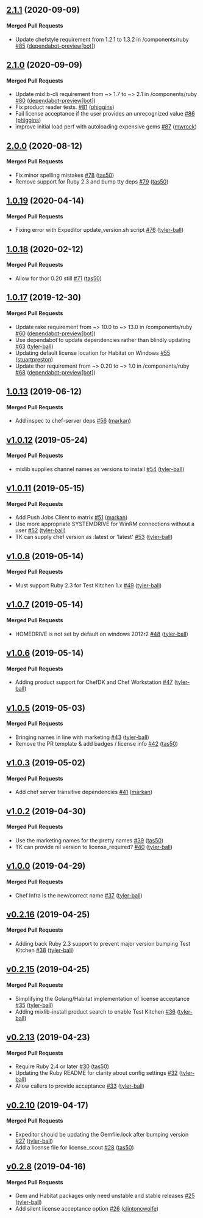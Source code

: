 <!-- latest_release -->
<!-- latest_release -->

<!-- release_rollup -->
<!-- release_rollup -->

<!-- latest_stable_release -->
## [2.1.1](https://github.com/chef/license-acceptance/tree/2.1.1) (2020-09-09)

#### Merged Pull Requests
- Update chefstyle requirement from 1.2.1 to 1.3.2 in /components/ruby [#85](https://github.com/chef/license-acceptance/pull/85) ([dependabot-preview[bot]](https://github.com/dependabot-preview[bot]))
<!-- latest_stable_release -->

## [2.1.0](https://github.com/chef/license-acceptance/tree/2.1.0) (2020-09-09)

#### Merged Pull Requests
- Update mixlib-cli requirement from ~&gt; 1.7 to ~&gt; 2.1 in /components/ruby [#80](https://github.com/chef/license-acceptance/pull/80) ([dependabot-preview[bot]](https://github.com/dependabot-preview[bot]))
- Fix product reader tests. [#81](https://github.com/chef/license-acceptance/pull/81) ([phiggins](https://github.com/phiggins))
- Fail license acceptance if the user provides an unrecognized value [#86](https://github.com/chef/license-acceptance/pull/86) ([phiggins](https://github.com/phiggins))
- improve initial load perf with autoloading expensive gems [#87](https://github.com/chef/license-acceptance/pull/87) ([mwrock](https://github.com/mwrock))

## [2.0.0](https://github.com/chef/license-acceptance/tree/2.0.0) (2020-08-12)

#### Merged Pull Requests
- Fix minor spelling mistakes [#78](https://github.com/chef/license-acceptance/pull/78) ([tas50](https://github.com/tas50))
- Remove support for Ruby 2.3 and bump tty deps [#79](https://github.com/chef/license-acceptance/pull/79) ([tas50](https://github.com/tas50))

## [1.0.19](https://github.com/chef/license-acceptance/tree/1.0.19) (2020-04-14)

#### Merged Pull Requests
- Fixing error with Expeditor update_version.sh script [#76](https://github.com/chef/license-acceptance/pull/76) ([tyler-ball](https://github.com/tyler-ball))

## [1.0.18](https://github.com/chef/license-acceptance/tree/1.0.18) (2020-02-12)

#### Merged Pull Requests
- Allow for thor 0.20 still [#71](https://github.com/chef/license-acceptance/pull/71) ([tas50](https://github.com/tas50))

## [1.0.17](https://github.com/chef/license-acceptance/tree/1.0.17) (2019-12-30)

#### Merged Pull Requests
- Update rake requirement from ~&gt; 10.0 to ~&gt; 13.0 in /components/ruby [#60](https://github.com/chef/license-acceptance/pull/60) ([dependabot-preview[bot]](https://github.com/dependabot-preview[bot]))
- Use dependabot to update dependencies rather than blindly updating [#63](https://github.com/chef/license-acceptance/pull/63) ([tyler-ball](https://github.com/tyler-ball))
- Updating default license location for Habitat on Windows [#55](https://github.com/chef/license-acceptance/pull/55) ([stuartpreston](https://github.com/stuartpreston))
- Update thor requirement from ~&gt; 0.20 to ~&gt; 1.0 in /components/ruby [#68](https://github.com/chef/license-acceptance/pull/68) ([dependabot-preview[bot]](https://github.com/dependabot-preview[bot]))

## [1.0.13](https://github.com/chef/license-acceptance/tree/1.0.13) (2019-06-12)

#### Merged Pull Requests
- Add inspec to chef-server deps [#56](https://github.com/chef/license-acceptance/pull/56) ([markan](https://github.com/markan))

## [v1.0.12](https://github.com/chef/license-acceptance/tree/v1.0.12) (2019-05-24)

#### Merged Pull Requests
- mixlib supplies channel names as versions to install [#54](https://github.com/chef/license-acceptance/pull/54) ([tyler-ball](https://github.com/tyler-ball))

## [v1.0.11](https://github.com/chef/license-acceptance/tree/v1.0.11) (2019-05-15)

#### Merged Pull Requests
- Add Push Jobs Client to matrix [#51](https://github.com/chef/license-acceptance/pull/51) ([markan](https://github.com/markan))
- Use more appropriate SYSTEMDRIVE for WinRM connections without a user [#52](https://github.com/chef/license-acceptance/pull/52) ([tyler-ball](https://github.com/tyler-ball))
- TK can supply chef version as :latest or &#39;latest&#39; [#53](https://github.com/chef/license-acceptance/pull/53) ([tyler-ball](https://github.com/tyler-ball))

## [v1.0.8](https://github.com/chef/license-acceptance/tree/v1.0.8) (2019-05-14)

#### Merged Pull Requests
- Must support Ruby 2.3 for Test Kitchen 1.x [#49](https://github.com/chef/license-acceptance/pull/49) ([tyler-ball](https://github.com/tyler-ball))

## [v1.0.7](https://github.com/chef/license-acceptance/tree/v1.0.7) (2019-05-14)

#### Merged Pull Requests
- HOMEDRIVE is not set by default on windows 2012r2 [#48](https://github.com/chef/license-acceptance/pull/48) ([tyler-ball](https://github.com/tyler-ball))

## [v1.0.6](https://github.com/chef/license-acceptance/tree/v1.0.6) (2019-05-14)

#### Merged Pull Requests
- Adding product support for ChefDK and Chef Workstation [#47](https://github.com/chef/license-acceptance/pull/47) ([tyler-ball](https://github.com/tyler-ball))

## [v1.0.5](https://github.com/chef/license-acceptance/tree/v1.0.5) (2019-05-03)

#### Merged Pull Requests
- Bringing names in line with marketing [#43](https://github.com/chef/license-acceptance/pull/43) ([tyler-ball](https://github.com/tyler-ball))
- Remove the PR template &amp; add badges / license info [#42](https://github.com/chef/license-acceptance/pull/42) ([tas50](https://github.com/tas50))

## [v1.0.3](https://github.com/chef/license-acceptance/tree/v1.0.3) (2019-05-02)

#### Merged Pull Requests
- Add chef server transitive dependencies [#41](https://github.com/chef/license-acceptance/pull/41) ([markan](https://github.com/markan))

## [v1.0.2](https://github.com/chef/license-acceptance/tree/v1.0.2) (2019-04-30)

#### Merged Pull Requests
- Use the marketing names for the pretty names [#39](https://github.com/chef/license-acceptance/pull/39) ([tas50](https://github.com/tas50))
- TK can provide nil version to license_required? [#40](https://github.com/chef/license-acceptance/pull/40) ([tyler-ball](https://github.com/tyler-ball))

## [v1.0.0](https://github.com/chef/license-acceptance/tree/v1.0.0) (2019-04-29)

#### Merged Pull Requests
- Chef Infra is the new/correct name [#37](https://github.com/chef/license-acceptance/pull/37) ([tyler-ball](https://github.com/tyler-ball))

## [v0.2.16](https://github.com/chef/license-acceptance/tree/v0.2.16) (2019-04-25)

#### Merged Pull Requests
- Adding back Ruby 2.3 support to prevent major version bumping Test Kitchen [#38](https://github.com/chef/license-acceptance/pull/38) ([tyler-ball](https://github.com/tyler-ball))

## [v0.2.15](https://github.com/chef/license-acceptance/tree/v0.2.15) (2019-04-25)

#### Merged Pull Requests
- Simplifying the Golang/Habitat implementation of license acceptance [#35](https://github.com/chef/license-acceptance/pull/35) ([tyler-ball](https://github.com/tyler-ball))
- Adding mixlib-install product search to enable Test Kitchen [#36](https://github.com/chef/license-acceptance/pull/36) ([tyler-ball](https://github.com/tyler-ball))

## [v0.2.13](https://github.com/chef/license-acceptance/tree/v0.2.13) (2019-04-23)

#### Merged Pull Requests
- Require Ruby 2.4 or later [#30](https://github.com/chef/license-acceptance/pull/30) ([tas50](https://github.com/tas50))
- Updating the Ruby README for clarity about config settings [#32](https://github.com/chef/license-acceptance/pull/32) ([tyler-ball](https://github.com/tyler-ball))
- Allow callers to provide acceptance [#33](https://github.com/chef/license-acceptance/pull/33) ([tyler-ball](https://github.com/tyler-ball))

## [v0.2.10](https://github.com/chef/license-acceptance/tree/v0.2.10) (2019-04-17)

#### Merged Pull Requests
- Expeditor should be updating the Gemfile.lock after bumping version [#27](https://github.com/chef/license-acceptance/pull/27) ([tyler-ball](https://github.com/tyler-ball))
- Add a license file for license_scout [#28](https://github.com/chef/license-acceptance/pull/28) ([tas50](https://github.com/tas50))

## [v0.2.8](https://github.com/chef/license-acceptance/tree/v0.2.8) (2019-04-16)

#### Merged Pull Requests
- Gem and Habitat packages only need unstable and stable releases [#25](https://github.com/chef/license-acceptance/pull/25) ([tyler-ball](https://github.com/tyler-ball))
- Add silent license acceptance option [#26](https://github.com/chef/license-acceptance/pull/26) ([clintoncwolfe](https://github.com/clintoncwolfe))